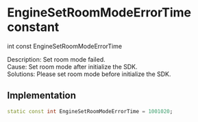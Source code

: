 


# EngineSetRoomModeErrorTime constant







int const EngineSetRoomModeErrorTime
  




<p>Description: Set room mode failed. <br>Cause: Set room mode after initialize the SDK. <br>Solutions: Please set room mode before initialize the SDK.</p>



## Implementation

```dart
static const int EngineSetRoomModeErrorTime = 1001020;
```







